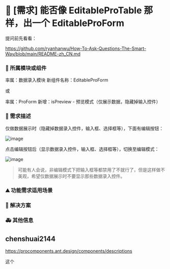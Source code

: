 # 👑 [需求] 能否像 EditableProTable 那样，出一个 EditableProForm

提问前先看看：

https://github.com/ryanhanwu/How-To-Ask-Questions-The-Smart-Way/blob/main/README-zh_CN.md

### 🔩 所属模块或组件

率属：数据录入模块
新组件名称：EditableProForm

或

率属：ProForm
新增：isPreview - 预览模式（仅展示数据，隐藏掉输入控件）

<!--
如果你的功能需求率属于某个功能模块或者是组件的，请在此处标明，如对`table`组件有功能需求，则注明：率属组件：ProTable
 -->

### 🥰 需求描述

仅做数据展示时（隐藏掉数据录入控件，输入框、选择框等），下面有编辑按钮：

![image](https://user-images.githubusercontent.com/38221479/223613297-facbb785-0a03-4891-bbcf-b0f5c7f0b321.png)

点击编辑按钮后（显示数据录入控件，输入框、选择框等），切换至编辑模式：

![image](https://user-images.githubusercontent.com/38221479/223613451-dfe536a2-e6de-4bd3-b070-f0cabba6702b.png)

> 可能有人会说，非编辑模式下把输入框等都禁用了不就行了，但是这样做不美观，希望仅数据展示时不要显示那些数据录入控件。

<!--
详细地描述需求，让大家都能理解
-->

### ⛰ 功能需求适用场景

<!--
请简单描述一下这个新功能通常或可以应用在哪些场景下
-->

### 🧐 解决方案

<!--
如果你有解决方案，在这里清晰地阐述
-->

### 🚑 其他信息

<!--
如截图等其他信息可以贴在这里
-->

## chenshuai2144

https://procomponents.ant.design/components/descriptions

这个
